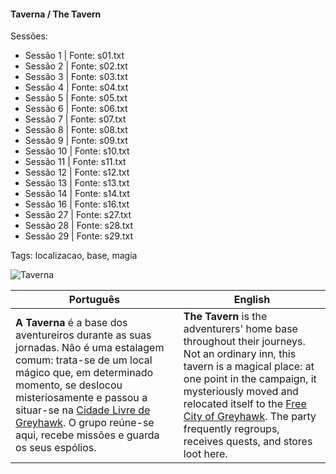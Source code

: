 
#### Taverna / The Tavern

Sessões:
- Sessão 1 | Fonte: s01.txt  
- Sessão 2 | Fonte: s02.txt  
- Sessão 3 | Fonte: s03.txt  
- Sessão 4 | Fonte: s04.txt  
- Sessão 5 | Fonte: s05.txt  
- Sessão 6 | Fonte: s06.txt  
- Sessão 7 | Fonte: s07.txt  
- Sessão 8 | Fonte: s08.txt  
- Sessão 9 | Fonte: s09.txt  
- Sessão 10 | Fonte: s10.txt  
- Sessão 11 | Fonte: s11.txt  
- Sessão 12 | Fonte: s12.txt  
- Sessão 13 | Fonte: s13.txt  
- Sessão 14 | Fonte: s14.txt  
- Sessão 16 | Fonte: s16.txt  
- Sessão 27 | Fonte: s27.txt  
- Sessão 28 | Fonte: s28.txt  
- Sessão 29 | Fonte: s29.txt  

Tags: localizacao, base, magia

![Taverna](location_blank.png)

| Português                                                                                                                                                                                                                                                                                                                     | English                                                                                                                                                                                                                                                                                                                            |
| ----------------------------------------------------------------------------------------------------------------------------------------------------------------------------------------------------------------------------------------------------------------------------------------------------------------------------- | ---------------------------------------------------------------------------------------------------------------------------------------------------------------------------------------------------------------------------------------------------------------------------------------------------------------------------------- |
| **A Taverna** é a base dos aventureiros durante as suas jornadas. Não é uma estalagem comum: trata-se de um local mágico que, em determinado momento, se deslocou misteriosamente e passou a situar-se na [Cidade Livre de Greyhawk](cidade_de_greyhawk.md). O grupo reúne-se aqui, recebe missões e guarda os seus espólios. | **The Tavern** is the adventurers' home base throughout their journeys. Not an ordinary inn, this tavern is a magical place: at one point in the campaign, it mysteriously moved and relocated itself to the [Free City of Greyhawk](cidade_de_greyhawk.md). The party frequently regroups, receives quests, and stores loot here. |

